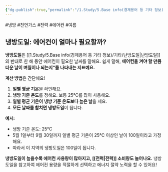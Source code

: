 ```yaml
---
{"dg-publish":true,"permalink":"/1.Study/5.Base info(경제용어 등 기타 정보)/기타/냉방도일/","created":"2024-11-20T21:02:30.038+09:00","updated":"2025-06-03T20:07:22.480+09:00"}
---
```


#냉방 #천연가스 #전력 #에어컨 #여름 


## 냉방도일: 에어컨이 얼마나 필요할까?

**냉방도일**은 [[1.Study/5.Base info(경제용어 등 기타 정보)/기타/난방도일\|난방도일]]의 반대로 한 해 동안 에어컨이 필요한 날짜를 말해요. 쉽게 말해, **에어컨을 켜야 할 만큼 더운 날이 며칠이나 되는지"를 나타내는 지표예요.**

**계산 방법**은 간단해요!

1. **일별 평균 기온**을 확인해요.
2. **냉방 기준 온도**를 정해요. 보통 25℃를 많이 사용해요.
3. **일별 평균 기온이 냉방 기준 온도보다 높은 날**을 세요.
4. **모든 날짜를 합치면 냉방도일**이 됩니다.

**예시:**

- 냉방 기준 온도: 25℃
- 5월 1일부터 9월 30일까지 일별 평균 기온이 25℃ 이상인 날이 100일이라고 가정해요.
- 따라서 이 지역의 냉방도일은 100일이 됩니다.

**냉방도일이 높을수록 에어컨 사용량이 많아지고, [[전력\|전력]] 소비량도 늘어나요.** 냉방도일을 참고하여 에어컨 용량을 적절하게 선택하고 에너지 절약 노력을 할 수 있어요!